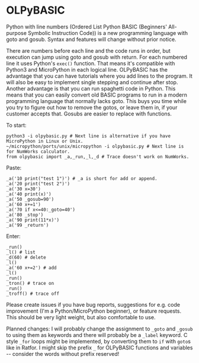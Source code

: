 # OLPyBASIC
Python with line numbers (Ordered List Python BASIC (Beginners' All-purpose Symbolic Instruction Code)) is a new programming language 
with goto and gosub. Syntax and features will change without prior notice.

There are numbers before each line and the code runs in order, but execution can jump using goto and gosub with return. 
For each numbered line it uses Python's `exec()` function. That means it's compatible with Python3 and MicroPython in each logical line.
OLPyBASIC has the advantage that you can have tutorials where you add lines to the program. It will also be easy to implement 
single stepping and continue after stop. Another advantage is that you can run spaghetti code in Python. This means that you 
can easily convert old BASIC programs to run in a modern programming language that normally lacks goto. This buys you time while you 
try to figure out how to remove the gotos, or leave them in, if your customer accepts that. Gosubs are easier to replace with functions.

To start:

    python3 -i olpybasic.py # Next line is alternative if you have MicroPython in Linux or Unix.
    ~/micropython/ports/unix/micropython -i olpybasic.py # Next line is for NumWorks calculator.
    from olpybasic import _a,_run,_l,_d # Trace doesn't work on NumWorks.

Paste:

    _a('10 print("test 1")') # _a is short for add or append.
    _a('20 print("test 2")')
    _a('30 x=30')
    _a('40 print(x)')
    _a('50 _gosub=90')
    _a('60 x+=1')
    _a('70 if x<=40:_goto=40')
    _a('80 _stop')
    _a('90 print(11*x)')
    _a('99 _return')

Enter:

    _run()
    _l() # list
    _d(60) # delete
    _l()
    _a('60 x+=2') # add
    _l()
    _run()
    _tron() # trace on
    _run()
    _troff() # trace off

Please create issues if you have bug reports, suggestions for e.g. code improvement (I'm a Python/MicroPython beginner), or feature requests. 
This should be very light weight, but also comfortable to use. 

Planned changes: I will probably change the assignment to `_goto` and `_gosub` to using them as keywords and there will probably be a `_label` 
keyword. C style `_for` loops might be implemented, by converting them to `if` with `goto`s like in Ratfor. I might skip the prefix `_` for OLPyBASIC 
functions and variables -- consider the words without prefix reserved!
